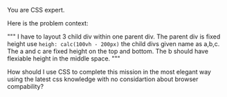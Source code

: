 You are CSS expert.

Here is the problem context:

"""
I have to layout 3 child div within one parent div.
The parent div is fixed height use `heigh: calc(100vh - 200px)`
the child divs given name as a,b,c.
The a and c are fixed height on the top and bottom.
The b should have flexiable height in the middle space.
"""

How should I use CSS to complete this mission in the most elegant way using the latest css knowledge with no considartion about browser compability?
